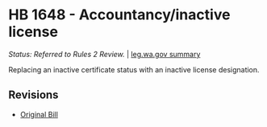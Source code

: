 # HB 1648 - Accountancy/inactive license
*Status: Referred to Rules 2 Review.* | [leg.wa.gov summary](https://app.leg.wa.gov/billsummary?BillNumber=1648&Year=2021)

Replacing an inactive certificate status with an inactive license designation.

## Revisions
* [Original Bill](1/)
